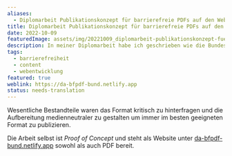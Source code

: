 ```yaml
---
aliases:
  - Diplomarbeit Publikationskonzept für barrierefreie PDFs auf den Webseiten der Bundesbehörden
title: Diplomarbeit Publikationskonzept für barrierefreie PDFs auf den Webseiten der Bundesbehörden
date: 2022-10-09
featuredImage: assets/img/20221009_diplomarbeit-publikationskonzept-fuer-barrierefreie-pdfs-auf-den-webseiten-der-bundesbehoerden.png
description: In meiner Diplomarbeit habe ich geschrieben wie die Bundesbehörden die Barrierefreiheit ihrer PDFs verbessern können.
tags:
  - barrierefreiheit
  - content
  - webentwicklung
featured: true
weblink: https://da-bfpdf-bund.netlify.app
status: needs-translation
---
```

Wesentliche Bestandteile waren das Format kritisch zu hinterfragen und die Aufbereitung medienneutraler zu gestalten um immer im besten geeigneten Format zu publizieren.

Die Arbeit selbst ist _Proof of Concept_ und steht als Website unter [da-bfpdf-bund.netlify.app](https://da-bfpdf-bund.netlify.app/) sowohl als auch PDF bereit.

